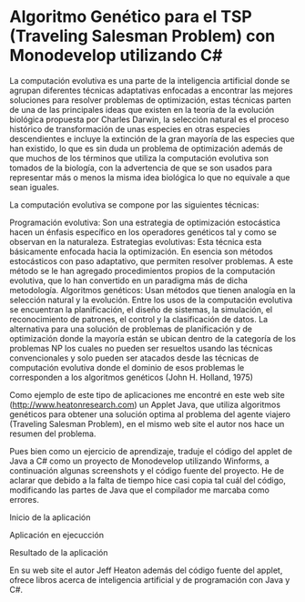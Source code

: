 # Algoritmo Genético para el TSP (Traveling Salesman Problem) con Monodevelop utilizando C#

La computación evolutiva es una parte de la inteligencia artificial donde se agrupan diferentes técnicas adaptativas enfocadas a encontrar las mejores soluciones para resolver problemas de optimización, estas técnicas parten de una de las principales ideas que existen en la teoría de la evolución biológica propuesta por Charles Darwin, la selección natural es el proceso histórico de transformación de unas especies en otras especies descendientes e incluye la extinción de la gran mayoría de las especies que han existido, lo que es sin duda un problema de optimización además de que muchos de los términos que utiliza la computación evolutiva son tomados de la biología, con la advertencia de que se son usados para representar más o menos la misma idea biológica lo que no equivale a que sean iguales.

La computación evolutiva se compone por las siguientes técnicas:

Programación evolutiva: Son una estrategia de optimización estocástica hacen un énfasis específico en los operadores genéticos tal y como se observan en la naturaleza.
Estrategias evolutivas: Esta técnica esta básicamente enfocada hacia la optimización. En esencia son métodos estocásticos con paso adaptativo, que permiten resolver problemas. A este método se le han agregado procedimientos propios de la computación evolutiva, que lo han convertido en un paradigma más de dicha metodología.
Algoritmos genéticos: Usan métodos que tienen analogía en la selección natural y la evolución.
Entre los usos de la computación evolutiva se encuentran la planificación, el diseño de sistemas, la simulación, el reconocimiento de patrones, el control y la clasificación de datos.
La alternativa para una solución de problemas de planificación y de optimización donde la mayoría están se ubican dentro de la categoría de los problemas NP los cuales no pueden ser resueltos usando las técnicas convencionales y solo pueden ser atacados desde las técnicas de computación evolutiva donde el dominio de esos problemas le corresponden a los algoritmos genéticos (John H. Holland, 1975) 

Como ejemplo de este tipo de aplicaciones me encontré en este web site (http://www.heatonresearch.com) un Applet Java, que utiliza algoritmos genéticos para obtener una solución optima al problema del agente viajero (Traveling Salesman Problem), en el mismo web site el autor nos hace un resumen del problema.


Pues bien como un ejercicio de aprendizaje, traduje el código del applet de Java a C# como un proyecto de Monodevelop utilizando Winforms, a continuación algunas screenshots y el código fuente del proyecto. He de aclarar que debido a la falta de tiempo hice casi copia tal cuál del código, modificando las partes de Java que el compilador me marcaba como errores.


Inicio de la aplicación


Aplicación en ejecucción


Resultado de la aplicación


En su web site el autor Jeff Heaton además del código fuente del applet, ofrece libros acerca de inteligencia artificial y de programación con Java y C#.
